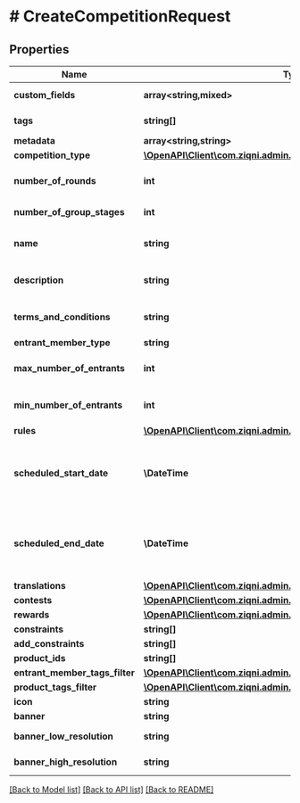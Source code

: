 # # CreateCompetitionRequest

## Properties

Name | Type | Description | Notes
------------ | ------------- | ------------- | -------------
**custom_fields** | **array<string,mixed>** | A list of custom field entries | [optional]
**tags** | **string[]** | A list of id&#39;s used to tag models | [optional]
**metadata** | **array<string,string>** |  | [optional]
**competition_type** | [**\OpenAPI\Client\com.ziqni.admin.sdk.model\CompetitionType**](CompetitionType.md) |  |
**number_of_rounds** | **int** | Number of rounds to be played in a competition |
**number_of_group_stages** | **int** | Number of group stages | [optional]
**name** | **string** | A name or a name of a competition. Can be translated |
**description** | **string** | Description of the competition. Can be translated | [optional]
**terms_and_conditions** | **string** | Terms and conditions of a competition. Can be translated | [optional]
**entrant_member_type** | **string** |  | [optional]
**max_number_of_entrants** | **int** | Maximum number of partiipants allowed in a competition | [optional]
**min_number_of_entrants** | **int** | Maximum number of partiipants allowed in a competition |
**rules** | [**\OpenAPI\Client\com.ziqni.admin.sdk.model\Rule[]**](Rule.md) |  | [optional]
**scheduled_start_date** | **\DateTime** | ISO8601 timestamp for when a Competition should start. All records are stored in UTC time zone |
**scheduled_end_date** | **\DateTime** | ISO8601 timestamp for when a Competition should end. All records are stored in UTC time zone |
**translations** | [**\OpenAPI\Client\com.ziqni.admin.sdk.model\Translation[]**](Translation.md) |  | [optional]
**contests** | [**\OpenAPI\Client\com.ziqni.admin.sdk.model\CreateContestRequest**](CreateContestRequest.md) |  | [optional]
**rewards** | [**\OpenAPI\Client\com.ziqni.admin.sdk.model\CreateRewardRequest[]**](CreateRewardRequest.md) |  | [optional]
**constraints** | **string[]** | Additional constraints |
**add_constraints** | **string[]** | Additional constraints | [optional]
**product_ids** | **string[]** |  |
**entrant_member_tags_filter** | [**\OpenAPI\Client\com.ziqni.admin.sdk.model\DependantOn**](DependantOn.md) |  | [optional]
**product_tags_filter** | [**\OpenAPI\Client\com.ziqni.admin.sdk.model\DependantOn**](DependantOn.md) |  | [optional]
**icon** | **string** | Link to the icon | [optional]
**banner** | **string** | Link to the banner | [optional]
**banner_low_resolution** | **string** | Link to the bannerLowResolution | [optional]
**banner_high_resolution** | **string** | Link to the bannerHighResolution | [optional]

[[Back to Model list]](../../README.md#models) [[Back to API list]](../../README.md#endpoints) [[Back to README]](../../README.md)
